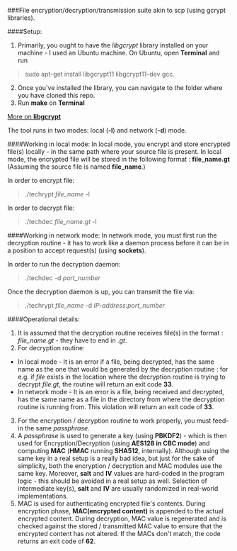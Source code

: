 ###File encryption/decryption/transmission suite akin to scp (using gcrypt libraries).

####Setup:
1. Primarily, you ought to have the *libgcrypt* library installed on your machine - I used an Ubuntu machine. 
On Ubuntu, open **Terminal** and run
> sudo apt-get install libgcrypt11 libgcrypt11-dev gcc.

2. Once you've installed the library, you can navigate to the folder where you have cloned this repo.
3. Run **make** on **Terminal**

[More on **libgcrypt**](http://www.gnupg.org/documentation/manuals/gcrypt/)

The tool runs in two modes: local (**-l**) and network (**-d**) mode. 

####Working in local mode:
In local mode, you encrypt and store encrypted file(s) locally - in the same path where your source file is present. In local mode, the encrypted file will be stored in the following format : **file_name.gt** (Assuming the source file is named **file_name**.)

In order to encrypt file: 
> ./techrypt *file_name* -l

In order to decrypt file: 
> ./techdec *file_name.gt* -l

####Working in network mode:
In network mode, you must first run the decryption routine - it has to work like a daemon process before it can be in a position to accept request(s) (using **sockets**).

In order to run the decryption daemon:
> ./techdec -d *port_number*

Once the decryption daemon is up, you can transmit the file via:
> ./techrypt *file_name* -d *IP-address*:*port_number*


####Operational details:
1. It is assumed that the decryption routine receives file(s) in the format : *file_name.gt* - they have to end in *.gt*.
2. For decryption routine:
  * In local mode - It is an error if a file, being decrypted, has the same name as the one that would be generated by the decryption routine : for e.g. if *file* exists in the location where the decryption routine is trying to decrypt *file.gt*, the routine will return an exit code **33**.
  * In network mode - It is an error is a file, being received and decrypted, has the same name as a file in the directory from where the decryption routine is running from. This violation will return an exit code of **33**.
3. For the encryption / decryption routine to work properly, you must feed-in the same *passphrase*.
4. A *passphrase* is used to generate a key (using **PBKDF2**) - which is then used for Encryption/Decryption (using **AES128 in CBC mode**) and computing **MAC** (**HMAC** running **SHA512**, internally). Although using the same key in a real setup is a really bad idea, but just for the sake of simplicity, both the encryption / decryption and MAC modules use the same key. Moreover, **salt** and **IV** values are hard-coded in the program logic - this should be avoided in a real setup as well. Selection of intermediate key(s), **salt** and **IV** are usually randomized in real-world implementations.
5. MAC is used for authenticating encrypted file's contents. During encryption phase, **MAC(encrypted content)** is appended to the actual encrypted content. During decryption, MAC value is regenerated and is checked against the stored / transmitted MAC value to ensure that the encrypted content has not altered. If the MACs don't match, the code returns an exit code of **62**.
